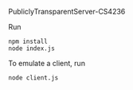 PubliclyTransparentServer-CS4236

Run
```
npm install
node index.js
```

To emulate a client, run

```
node client.js
```